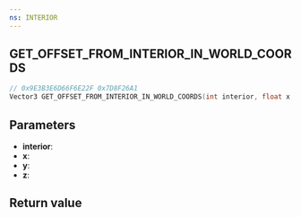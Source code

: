 ```yaml
---
ns: INTERIOR
---
```

## GET_OFFSET_FROM_INTERIOR_IN_WORLD_COORDS

```c
// 0x9E3B3E6D66F6E22F 0x7D8F26A1
Vector3 GET_OFFSET_FROM_INTERIOR_IN_WORLD_COORDS(int interior, float x, float y, float z);
```


## Parameters
* **interior**:
* **x**: 
* **y**: 
* **z**: 

## Return value
